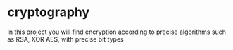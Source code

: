 # cryptography
In this project you will find encryption according to precise algorithms such as RSA, XOR AES, with precise bit types
